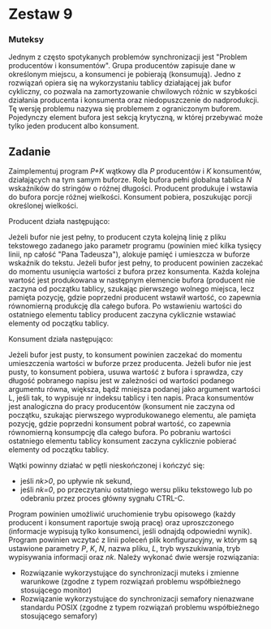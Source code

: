 # Zestaw 9
### Muteksy
Jednym z często spotykanych problemów synchronizacji jest "Problem producentów i konsumentów". Grupa producentów zapisuje dane w określonym miejscu, a konsumenci je pobierają (konsumują). Jedno z rozwiązań opiera się na wykorzystaniu tablicy działającej jak bufor cykliczny, co pozwala na zamortyzowanie chwilowych różnic w szybkości działania producenta i konsumenta oraz niedopuszczenie do nadprodukcji. Tę wersję problemu nazywa się problemem z ograniczonym buforem. Pojedynczy element bufora jest sekcją krytyczną, w której przebywać może tylko jeden producent albo konsument.
## Zadanie
Zaimplementuj program *P+K* wątkowy dla *P* producentów i *K* konsumentów, działających na tym samym buforze. Rolę bufora pełni globalna tablica *N* wskaźników do stringów o różnej długości. Producent produkuje i wstawia do bufora porcje różnej wielkości. Konsument pobiera, poszukując porcji określonej wielkości.

Producent działa następująco:

Jeżeli bufor nie jest pełny, to producent czyta kolejną linię z pliku tekstowego zadanego jako parametr programu (powinien mieć kilka tysięcy linii, np całość "Pana Tadeusza"), alokuje pamięć i umieszcza w buforze wskaźnik do tekstu. Jeżeli bufor jest pełny, to producent powinien zaczekać do momentu usunięcia wartości z bufora przez konsumenta. Każda kolejna wartość jest produkowana w następnym elemencie bufora (producent nie zaczyna od początku tablicy, szukając pierwszego wolnego miejsca, lecz pamięta pozycję, gdzie poprzedni producent wstawił wartość, co zapewnia równomierną produkcję dla całego bufora. Po wstawieniu wartości do ostatniego elementu tablicy producent zaczyna cyklicznie wstawiać elementy  od początku tablicy.

Konsument działa następująco:

Jeżeli bufor jest pusty, to konsument powinien zaczekać do momentu umieszczenia wartości w buforze przez producenta.
Jeżeli bufor nie jest pusty, to konsument pobiera, usuwa wartość z bufora i sprawdza, czy długość pobranego napisu jest w zależności od wartości podanego argumentu równa, większa, bądź mniejsza podanej jako argument wartości L, jeśli tak, to wypisuje nr indeksu tablicy i ten napis. Praca konsumentów jest analogiczna do pracy producentów (konsument nie zaczyna od początku, szukając pierwszego wyprodukowanego elementu, ale pamięta pozycję, gdzie poprzedni konsument pobrał wartość, co zapewnia równomierną konsumpcję dla całego bufora. Po pobraniu wartości ostatniego elementu tablicy konsument zaczyna cyklicznie pobierać elementy  od początku tablicy.

Wątki powinny działać w pętli nieskończonej i kończyć się:

* jeśli *nk>0*, po upływie nk sekund,
* jeśli *nk=0*, po przeczytaniu ostatniego wersu pliku tekstowego lub po odebraniu przez proces główny sygnału CTRL-C.

Program powinien umożliwić uruchomienie trybu opisowego (każdy producent i konsument raportuje swoją pracę) oraz uproszczonego (informacje wypisują tylko konsumenci, jeśli odnajdą odpowiedni wynik).
Program powinien wczytać z linii poleceń plik konfiguracyjny, w którym są ustawione parametry *P*, *K*, *N*, nazwa pliku, *L*, tryb wyszukiwania, tryb wypisywania informacji oraz *nk*.
Należy wykonać dwie wersje rozwiązania:

* Rozwiązanie wykorzystujące do synchronizacji muteks i zmienne warunkowe (zgodne z typem rozwiązań problemu współbieżnego stosującego monitor)
* Rozwiązanie wykorzystujące do synchronizacji semafory nienazwane standardu POSIX (zgodne z typem rozwiązań problemu współbieżnego stosującego semafory)


